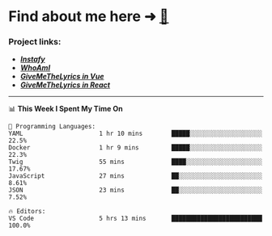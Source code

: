 # Find about me here ➜ [🧑](https://pauabella.dev)

### Project links:
- ***[Instafy](https://instafy.me)***
- ***[WhoAmI](https://pauabella.dev)***
- ***[GiveMeTheLyrics in Vue](https://lyrics.pauabella.dev)***
- ***[GiveMeTheLyrics in React](https://pauabella.dev/GiveMeTheLyrics)***

---
<!--START_SECTION:waka-->
📊 **This Week I Spent My Time On** 

```text
💬 Programming Languages: 
YAML                     1 hr 10 mins        █████░░░░░░░░░░░░░░░░░░░░   22.5% 
Docker                   1 hr 9 mins         █████░░░░░░░░░░░░░░░░░░░░   22.3% 
Twig                     55 mins             ████░░░░░░░░░░░░░░░░░░░░░   17.67% 
JavaScript               27 mins             ██░░░░░░░░░░░░░░░░░░░░░░░   8.61% 
JSON                     23 mins             ██░░░░░░░░░░░░░░░░░░░░░░░   7.52%

🔥 Editors: 
VS Code                  5 hrs 13 mins       █████████████████████████   100.0%

```


<!--END_SECTION:waka-->
